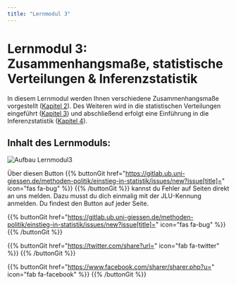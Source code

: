 ```yaml
---
title: "Lernmodul 3"
---
```


# Lernmodul 3: Zusammenhangsmaße, statistische Verteilungen & Inferenzstatistik

In diesem Lernmodul werden Ihnen verschiedene Zusammenhangsmaße vorgestellt ([Kapitel 2](./chapter2/)). Des Weiteren wird in die statistischen Verteilungen eingeführt ([Kapitel 3](../chapter3/)) und abschließend erfolgt eine Einführung in die Inferenzstatistik ([Kapitel 4](./chapter4/)).

## Inhalt des Lernmoduls: 

![Aufbau Lernmodul3](images/lernmodul3.png)

Über diesen Button {{% buttonGit href="https://gitlab.ub.uni-giessen.de/methoden-politik/einstieg-in-statistik/issues/new?issue[title]=" icon="fas fa-bug" %}} {{% /buttonGit %}} kannst du Fehler auf Seiten direkt an uns melden. Dazu musst du dich einmalig mit der JLU-Kennung anmelden. Du findest den Button auf jeder Seite.

{{% buttonGit href="https://gitlab.ub.uni-giessen.de/methoden-politik/einstieg-in-statistik/issues/new?issue[title]=" icon="fas fa-bug" %}} {{% /buttonGit %}} 

{{% buttonGit href="https://twitter.com/share?url=" icon="fab fa-twitter" %}} {{% /buttonGit %}}

{{% buttonGit href="https://www.facebook.com/sharer/sharer.php?u=" icon="fab fa-facebook" %}} {{% /buttonGit %}}